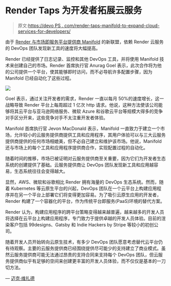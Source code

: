 # Render Taps 为开发者拓展云服务

> 原文:[https://devo PS . com/render-taps-manifold-to-expand-cloud-services-for-developers/](https://devops.com/render-taps-manifold-to-expand-cloud-services-for-developers/)

由于 [Render 与市场即服务平台提供商 Manifold](https://www.globenewswire.com/news-release/2019/09/30/1922747/0/en/Render-is-the-First-Cloud-to-Offer-Integrated-World-Class-Developer-Services-with-Manifold-s-Marketplace-as-a-Service.html) 的新联盟，依赖 Render 云服务的 DevOps 团队发现新工具的速度将大幅提高。

Render 已经提供了日志记录、监控和其他 DevOps 工具，并将使用 Manifold 技术来创建自己的市场。Render 首席执行官 Anurag Goel 表示，此次合作将为他的公司提供一个平台，使其能够即时访问，而不必导航许多配置步骤，因为 Manifold 已经自动化了这些过程。

![](../Images/39b18aed45cfeddabadf4278e7bf6636.png)

Goel 表示，通过关注开发者的需求，Render 一直以每月 50%的速度增长，这一战略导致 Render 平台上每周超过 1 亿次 http 请求。他说，这种方法使该公司能够将其云平台与亚马逊网络服务、微软 Azure 和谷歌云平台等规模大得多的竞争对手区分开来，这些竞争对手不太注重开发者体验。

Manifold 首席执行官 Jevon MacDonald 表示，Manifold 一直致力于建立一个市场，允许较小的云服务提供商提供工具和应用程序，其用户体验可以与三大云服务提供商提供的任何市场相媲美，但不必自己建立和维护该市场。他说，Manifold 还与市场上的每个工具和应用程序提供商合作，实现配置过程的自动化。

随着时间的推移，市场已被证明对云服务提供商至关重要，因为它们为开发者生态系统的创建提供了基础。云服务提供商让 DevOps 团队发现新工具和应用越容易，生态系统往往会变得越大。

显然，AWS、微软和谷歌相比 Render 拥有海量的 DevOps 生态系统。然而，随着 Kubernetes 等云原生平台的兴起，DevOps 团队在一个云平台上构建应用程序并在另一个平台上部署它们将变得更加容易。为了吸引云原生应用的开发者，Render 构建了一个容器化的平台，作为传统平台即服务(PaaS)环境的替代方案。

Render 认为，构建应用程序的跨平台策略变得越来越普遍，越来越多的开发人员将选择在云平台上构建应用程序，专门致力于提供卓越的开发人员体验。目前的渲染客户包括 99designs、Gatsby 和 Indie Hackers by Stripe 等较小的初创公司。

随着开发人员开始转向云原生技术，有多少 DevOps 团队愿意考虑替代云平台仍有待观察。主要的云服务提供商已经围绕提供尽可能少的支持建立了商业模式。虽然云服务提供商可能无法通过昂贵的支持合同来支持每个 DevOps 团队，但云服务提供商似乎有足够的空间来创建更丰富的开发人员体验，而不仅仅是基本的一刀切方法。

— [迈克·维扎德](https://devops.com/author/mike-vizard/)